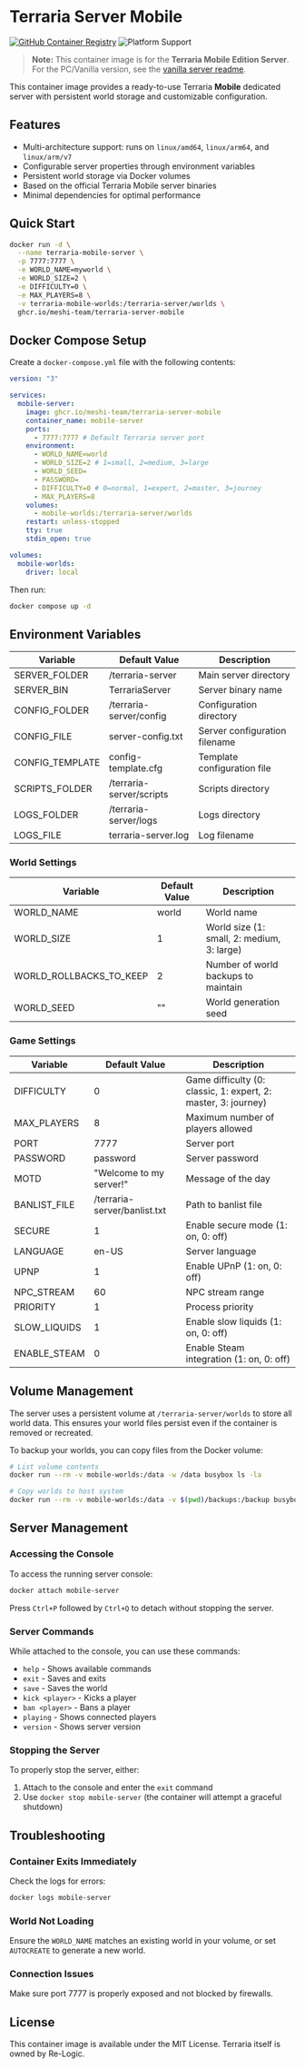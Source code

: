 # Terraria Server Mobile

[![GitHub Container Registry](https://img.shields.io/badge/GitHub%20Container%20Registry-available-green)](https://github.com/meshi-team/terraria-server/pkgs/container/terraria-server-mobile)
![Platform Support](https://img.shields.io/badge/platform-linux%2Famd64%20%7C%20linux%2Farm64%20%7C%20linux%2Farm%2Fv7-blue)

> **Note:** This container image is for the **Terraria Mobile Edition Server**.
> For the PC/Vanilla version, see the [vanilla server readme](../vanilla/README.md).

This container image provides a ready-to-use Terraria **Mobile** dedicated server with persistent world storage and customizable configuration.

## Features

- Multi-architecture support: runs on `linux/amd64`, `linux/arm64`, and `linux/arm/v7`
- Configurable server properties through environment variables
- Persistent world storage via Docker volumes
- Based on the official Terraria Mobile server binaries
- Minimal dependencies for optimal performance

## Quick Start

```bash
docker run -d \
  --name terraria-mobile-server \
  -p 7777:7777 \
  -e WORLD_NAME=myworld \
  -e WORLD_SIZE=2 \
  -e DIFFICULTY=0 \
  -e MAX_PLAYERS=8 \
  -v terraria-mobile-worlds:/terraria-server/worlds \
  ghcr.io/meshi-team/terraria-server-mobile
```

## Docker Compose Setup

Create a `docker-compose.yml` file with the following contents:

```yaml
version: "3"

services:
  mobile-server:
    image: ghcr.io/meshi-team/terraria-server-mobile
    container_name: mobile-server
    ports:
      - 7777:7777 # Default Terraria server port
    environment:
      - WORLD_NAME=world
      - WORLD_SIZE=2 # 1=small, 2=medium, 3=large
      - WORLD_SEED=
      - PASSWORD=
      - DIFFICULTY=0 # 0=normal, 1=expert, 2=master, 3=journey
      - MAX_PLAYERS=8
    volumes:
      - mobile-worlds:/terraria-server/worlds
    restart: unless-stopped
    tty: true
    stdin_open: true

volumes:
  mobile-worlds:
    driver: local
```

Then run:

```bash
docker compose up -d
```

## Environment Variables

| Variable        | Default Value            | Description                   |
| --------------- | ------------------------ | ----------------------------- |
| SERVER_FOLDER   | /terraria-server         | Main server directory         |
| SERVER_BIN      | TerrariaServer           | Server binary name            |
| CONFIG_FOLDER   | /terraria-server/config  | Configuration directory       |
| CONFIG_FILE     | server-config.txt        | Server configuration filename |
| CONFIG_TEMPLATE | config-template.cfg      | Template configuration file   |
| SCRIPTS_FOLDER  | /terraria-server/scripts | Scripts directory             |
| LOGS_FOLDER     | /terraria-server/logs    | Logs directory                |
| LOGS_FILE       | terraria-server.log      | Log filename                  |

### World Settings

| Variable                | Default Value | Description                                |
| ----------------------- | ------------- | ------------------------------------------ |
| WORLD_NAME              | world         | World name                                 |
| WORLD_SIZE              | 1             | World size (1: small, 2: medium, 3: large) |
| WORLD_ROLLBACKS_TO_KEEP | 2             | Number of world backups to maintain        |
| WORLD_SEED              | ""            | World generation seed                      |

### Game Settings

| Variable     | Default Value                | Description                                                    |
| ------------ | ---------------------------- | -------------------------------------------------------------- |
| DIFFICULTY   | 0                            | Game difficulty (0: classic, 1: expert, 2: master, 3: journey) |
| MAX_PLAYERS  | 8                            | Maximum number of players allowed                              |
| PORT         | 7777                         | Server port                                                    |
| PASSWORD     | password                     | Server password                                                |
| MOTD         | "Welcome to my server!"      | Message of the day                                             |
| BANLIST_FILE | /terraria-server/banlist.txt | Path to banlist file                                           |
| SECURE       | 1                            | Enable secure mode (1: on, 0: off)                             |
| LANGUAGE     | en-US                        | Server language                                                |
| UPNP         | 1                            | Enable UPnP (1: on, 0: off)                                    |
| NPC_STREAM   | 60                           | NPC stream range                                               |
| PRIORITY     | 1                            | Process priority                                               |
| SLOW_LIQUIDS | 1                            | Enable slow liquids (1: on, 0: off)                            |
| ENABLE_STEAM | 0                            | Enable Steam integration (1: on, 0: off)                       |

## Volume Management

The server uses a persistent volume at `/terraria-server/worlds` to store all world data. This ensures your world files persist even if the container is removed or recreated.

To backup your worlds, you can copy files from the Docker volume:

```bash
# List volume contents
docker run --rm -v mobile-worlds:/data -w /data busybox ls -la

# Copy worlds to host system
docker run --rm -v mobile-worlds:/data -v $(pwd)/backups:/backup busybox cp -r /data/* /backup
```

## Server Management

### Accessing the Console

To access the running server console:

```bash
docker attach mobile-server
```

Press `Ctrl+P` followed by `Ctrl+Q` to detach without stopping the server.

### Server Commands

While attached to the console, you can use these commands:

- `help` - Shows available commands
- `exit` - Saves and exits
- `save` - Saves the world
- `kick <player>` - Kicks a player
- `ban <player>` - Bans a player
- `playing` - Shows connected players
- `version` - Shows server version

### Stopping the Server

To properly stop the server, either:

1. Attach to the console and enter the `exit` command
2. Use `docker stop mobile-server` (the container will attempt a graceful shutdown)

## Troubleshooting

### Container Exits Immediately

Check the logs for errors:

```bash
docker logs mobile-server
```

### World Not Loading

Ensure the `WORLD_NAME` matches an existing world in your volume, or set `AUTOCREATE` to generate a new world.

### Connection Issues

Make sure port 7777 is properly exposed and not blocked by firewalls.

## License

This container image is available under the MIT License. Terraria itself is owned by Re-Logic.

